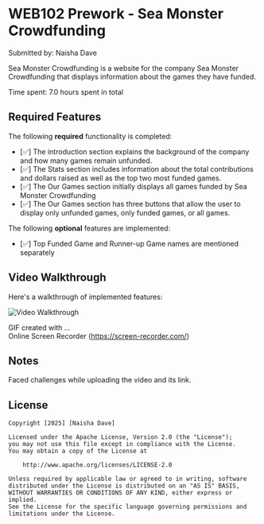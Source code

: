 # WEB102 Prework - Sea Monster Crowdfunding

Submitted by: Naisha Dave

Sea Monster Crowdfunding is a website for the company Sea Monster Crowdfunding that displays information about the games they have funded.

Time spent: 7.0 hours spent in total

## Required Features

The following **required** functionality is completed:

* [✅] The introduction section explains the background of the company and how many games remain unfunded.
* [✅] The Stats section includes information about the total contributions and dollars raised as well as the top two most funded games.
* [✅] The Our Games section initially displays all games funded by Sea Monster Crowdfunding
* [✅] The Our Games section has three buttons that allow the user to display only unfunded games, only funded games, or all games.

The following **optional** features are implemented:

* [✅] Top Funded Game and Runner-up Game names are mentioned separately

## Video Walkthrough

Here's a walkthrough of implemented features:

<img src='https://drive.google.com/file/d/1AxbUwLOTJpRmn0xwC8OIWr3N7ZHqMtj4/view?usp=sharing' title='Video Walkthrough' width='' alt='Video Walkthrough' />

GIF created with ...  
Online Screen Recorder
(https://screen-recorder.com/)

## Notes

Faced challenges while uploading the video and its link.

## License

    Copyright [2025] [Naisha Dave]

    Licensed under the Apache License, Version 2.0 (the "License");
    you may not use this file except in compliance with the License.
    You may obtain a copy of the License at

        http://www.apache.org/licenses/LICENSE-2.0

    Unless required by applicable law or agreed to in writing, software
    distributed under the License is distributed on an "AS IS" BASIS,
    WITHOUT WARRANTIES OR CONDITIONS OF ANY KIND, either express or implied.
    See the License for the specific language governing permissions and
    limitations under the License.
